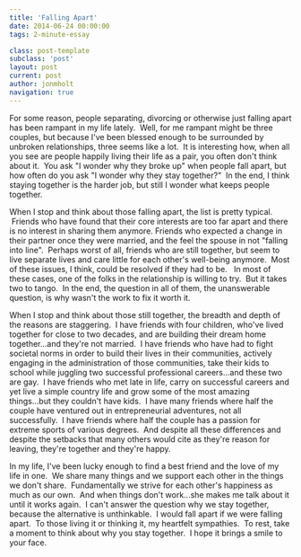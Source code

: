```yaml
---
title: 'Falling Apart'
date: 2014-06-24 00:00:00 
tags: 2-minute-essay

class: post-template
subclass: 'post'
layout: post
current: post
author: jonmholt
navigation: true
---
```

For some reason, people separating, divorcing or otherwise just falling apart has been rampant in my life lately. &nbsp;Well, for me rampant might be three couples, but because I've been blessed enough to be surrounded by unbroken relationships, three seems like a lot. &nbsp;It is interesting how, when all you see are people happily living their life as a pair, you often don't think about it. &nbsp;You ask "I wonder why they broke up" when people fall apart, but how often do you ask "I wonder why they stay together?" &nbsp;In the end, I think staying together is the harder job, but still I wonder what keeps people together.

<a name="more"></a>When I stop and think about those falling apart, the list is pretty typical. &nbsp;Friends who have found that their core interests are too far apart and there is no interest in sharing them anymore. Friends who expected a change in their partner once they were married, and the feel the spouse in not "falling into line". &nbsp;Perhaps worst of all, friends who are still together, but seem to live separate lives and care little for each other's well-being anymore. &nbsp;Most of these issues, I think, could be resolved if they had to be. &nbsp; In most of these cases, one of the folks in the relationship is willing to try. &nbsp;But it takes two to tango. &nbsp;In the end, the question in all of them, the unanswerable question, is why wasn't the work to fix it worth it.

When I stop and think about those still together, the breadth and depth of the reasons are staggering. &nbsp;I have friends with four children, who've lived together for close to two decades, and are building their dream home together...and they're not married. &nbsp;I have friends who have had to fight societal norms in order to build their lives in their communities, actively engaging in the administration of those communities, take their kids to school while juggling two successful professional careers...and these two are gay. &nbsp;I have friends who met late in life, carry on successful careers and yet live a simple country life and grow some of the most amazing things...but they couldn't have kids. &nbsp;I have many friends where half the couple have ventured out in entrepreneurial adventures, not all successfully. &nbsp;I have friends where half the couple has a passion for extreme sports of various degrees. &nbsp;And despite all these differences and despite the setbacks that many others would cite as they're reason for leaving, they're together and they're happy.

In my life, I've been lucky enough to find a best friend and the love of my life in one. &nbsp;We share many things and we support each other in the things we don't share. &nbsp;Fundamentally we strive for each other's happiness as much as our own. &nbsp;And when things don't work...she makes me talk about it until it works again. &nbsp;I can't answer the question why we stay together, because the alternative is unthinkable. &nbsp;I would fall apart if we were falling apart. &nbsp;To those living it or thinking it, my heartfelt sympathies. &nbsp;To rest, take a moment to think about why you stay together. &nbsp;I hope it brings a smile to your face.
